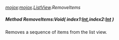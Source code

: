 _[mojox](../../modules/mojox/mojox-module.md):[mojox](../../modules/mojox/mojox-module.md).[ListView](../../modules/mojox/mojox-listview.md).RemoveItems_
##### Method RemoveItems:Void( index1:[Int](../../modules/wonkey/wonkey-types-int.md),index2:[Int](../../modules/wonkey/wonkey-types-int.md) )
Removes a sequence of items from the list view.

